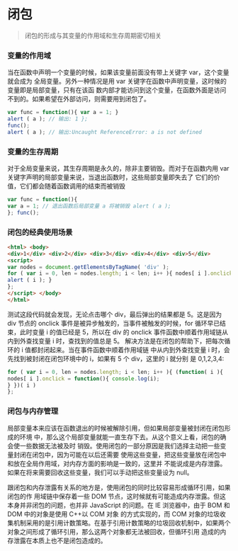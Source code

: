 # 闭包

>闭包的形成与其变量的作用域和生存周期密切相关

### 变量的作用域

当在函数中声明一个变量的时候，如果该变量前面没有带上关键字 var，这个变量就会成为 全局变量。另外一种情况是用 var 关键字在函数中声明变量，这时候的变量即是局部变量，只有在该函 数内部才能访问到这个变量，在函数外面是访问不到的。如果希望在外部访问，则需要用到闭包了。

```ts
var func = function(){ var a = 1; }
alert ( a ); // 输出: 1 };
func();
alert ( a ); // 输出:Uncaught ReferenceError: a is not defined
```

### 变量的生存周期

对于全局变量来说，其生存周期是永久的，除非主要销毁。而对于在函数内用 var 关键字声明的局部变量来说，当退出函数时，这些局部变量即失去了 它们的价值，它们都会随着函数调用的结束而被销毁

```ts
var func = function(){
var a = 1; // 退出函数后局部变量 a 将被销毁 alert ( a );
}; func();
```

### 闭包的经典使用场景

```html
<html> <body>
<div>1</div> <div>2</div> <div>3</div> <div>4</div> <div>5</div>
<script>
var nodes = document.getElementsByTagName( 'div' );
for ( var i = 0, len = nodes.length; i < len; i++ ){ nodes[ i ].onclick = function(){
alert ( i ); }
};
</script> </body>
</html>
```
测试这段代码就会发现，无论点击哪个 div，最后弹出的结果都是 5。这是因为 div 节点的 onclick 事件是被异步触发的，当事件被触发的时候，for 循环早已结束，此时变量 i 的值已经是 5，所以在 div 的 onclick 事件函数中顺着作用域链从内到外查找变量 i 时，查找到的值总是 5。
解决方法是在闭包的帮助下，把每次循环的 i 值都封闭起来。当在事件函数中顺着作用域链 中从内到外查找变量 i 时，会先找到被封闭在闭包环境中的 i，如果有 5 个 div，这里的 i 就分别 是 0,1,2,3,4:
```ts
for ( var i = 0, len = nodes.length; i < len; i++ ){ (function( i ){
nodes[ i ].onclick = function(){ console.log(i);
} })( i )
};
```

### 闭包与内存管理
局部变量本来应该在函数退出的时候被解除引用，但如果局部变量被封闭在闭包形成的环境 中，那么这个局部变量就能一直生存下去。从这个意义上看，闭包的确会使一些数据无法被及时 销毁。使用闭包的一部分原因是我们选择主动把一些变量封闭在闭包中，因为可能在以后还需要 使用这些变量，把这些变量放在闭包中和放在全局作用域，对内存方面的影响是一致的，这里并 不能说成是内存泄露。如果在将来需要回收这些变量，我们可以手动把这些变量设为 null。

跟闭包和内存泄露有关系的地方是，使用闭包的同时比较容易形成循环引用，如果闭包的作 用域链中保存着一些 DOM 节点，这时候就有可能造成内存泄露。但这本身并非闭包的问题，也并非 JavaScript 的问题。在 IE 浏览器中，由于 BOM 和 DOM 中的对象是使用 C++以 COM 对象 的方式实现的，而 COM 对象的垃圾收集机制采用的是引用计数策略。在基于引用计数策略的垃圾回收机制中，如果两个对象之间形成了循环引用，那么这两个对象都无法被回收，但循环引用
造成的内存泄露在本质上也不是闭包造成的。

